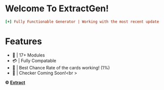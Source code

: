 # Welcome To ExtractGen!

```ini
[+] Fully Functionable Generator | Working with the most recent update of python!
```
# Features
 - 💎 | 17+ Modules
 - 💳 | Fully Compatable
 - 💸 | Best Chance Rate of the cards working! (1%)
 - 🧸 | Checker Coming Soon!<br \>


**© [Extract](https://github.com/Extract-github)**
